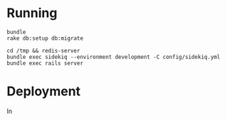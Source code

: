 # Running

```
bundle
rake db:setup db:migrate

cd /tmp && redis-server
bundle exec sidekiq --environment development -C config/sidekiq.yml
bundle exec rails server
```
 
# Deployment

In 
